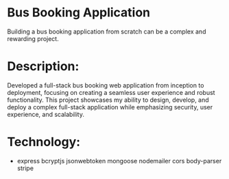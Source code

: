 # Bus Booking Application


Building a bus booking application from scratch can be a complex and rewarding project. 

# Description:

Developed a full-stack bus booking web application from inception to deployment, focusing on creating a seamless user experience and robust functionality. This project showcases my ability to design, develop, and deploy a complex full-stack application while emphasizing security, user experience, and scalability.


# Technology: 
- express bcryptjs jsonwebtoken mongoose nodemailer cors body-parser stripe
